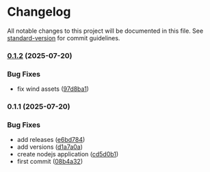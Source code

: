 # Changelog

All notable changes to this project will be documented in this file. See [standard-version](https://github.com/conventional-changelog/standard-version) for commit guidelines.

### [0.1.2](https://github.com/SaharshSS/ZephyrSim/compare/v0.1.1...v0.1.2) (2025-07-20)


### Bug Fixes

* fix wind assets ([97d8ba1](https://github.com/SaharshSS/ZephyrSim/commit/97d8ba1e1af23b8c829079b156ceaf686c1d6dd1))

### 0.1.1 (2025-07-20)


### Bug Fixes

* add releases ([e6bd784](https://github.com/SaharshSS/ZephyrSim/commit/e6bd7848f08b842a3d1183011a02fa2ae7650d78))
* add versions ([d1a7a0a](https://github.com/SaharshSS/ZephyrSim/commit/d1a7a0a1606c5481d6c5058731d732989f57528c))
* create nodejs application ([cd5d0b1](https://github.com/SaharshSS/ZephyrSim/commit/cd5d0b1d2a46fe5fa20ad4268af446e92028749c))
* first commit ([08b4a32](https://github.com/SaharshSS/ZephyrSim/commit/08b4a322146cc717a4559c1a54ef1847e4d89148))
